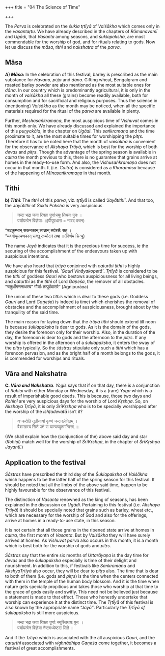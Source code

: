 +++
title = "04 The Science of Time"

+++

The *Parva* is celebrated on the *śukla tṛtīyā* of *Vaiśākha* which comes only in the *vasantaṛtu*. We have already described in the chapters of *Rāmanavamī* and *Ugādi*, that *Vasanta* among seasons, and *śuklapaksha,* are most commendable for the worship of god, and for rituals relating to gods. Now let us discuss the *māsa*, *tithi* and *nakshatra* of the *parva*.

## Māsa
**A\) *Māsa:*** In the celebration of this festival, barley is prescribed as the main substance for *Havana*, *pūja* and *dāna*. Gifting wheat, Bengalgram and roasted barley powder are also mentioned as the most suitable ones for *dāna*. In our country which is predominantly agricultural, it is only in the month of *vaiśākha* all these \(grains\) become readily available, both for consumption and for sacrificial and religious purposes. Thus the science in \(mentioning\) *Vaiśākha* as the month may be noticed, when all the specific materials required for the ritual of the *parva* are available in plenty.

Further, *Meshasaṅkramaṇa*, the most auspicious time of *Vishuvat* comes in this month only. We have already discussed and explained the importance of this *puṇyakāla*, in the chapter on *Ugādi*. This *saṅkramaṇa* and the time proximate to it, are the most suitable times for worshipping the *pitṛs*. Therefore it has to be noted here that the month of *vaiśākha* is convenient for the observance of *Akshaya Tṛtīyā*, which is best for the worship of both *devas* and *pitṛs*. Though the advantage of the spring season is available in *caitra* the month previous to this, there is no guarantee that grains arrive at homes in the ready-to-use form. And also, the *Vishusaṅkramaṇa* does not occur in that month. It \(i.e. *Caitra*\) is considered as a *Kharamāsa* because of the happening of *Mīnasaṅkramaṇa* in that month.

## Tithi
**b\) *Tithi***: The *tithi* of this *parva*, viz. *tṛtīyā* is called *‘Jayātithi’*. And that too, the *Jayātithi* of *Śukla Paksha* is very auspicious.

		
> नन्दा भद्रा जया रिक्ता पूर्णाःस्युः तिथयः पुनः ।  
> पर्यायत्वेन विज्ञेयाः ॥\(पीयूषधारा = नारद वचन\) 

“उदकुम्भान् सकनकान् सान्नान् सर्वरसैः सह ।  
“यवगोधूमचणकान् सक्तु दध्योदनं तथा ॥\(निर्णय सिन्धु\) 

The name *Jayā* indicates that it is the precious time for success, ie the securing of the accomplishment of the endeavours taken up with auspicious intentions.

We have also heard that *tṛtīyā* conjoined with *caturthī tithi* is highly auspicious for this festival. *‘Gaurī Vināyakopetā’*. *Tṛtīyā* is considered to be the *tithi* of goddess *Gauri* who bestows auspiciousness for all living beings, and *caturthī* as the *tithi* of Lord *Gaṇeśa*, the remover of all obstacles. “चतुर्थीगणनाथस्य” गौर्याः तत्पूर्ववासरे” \(Agnipurāṇa\)

The union of these two *tithis* which is dear to these gods \(i.e. Goddess *Gauri* and Lord *Gaṇeśa*\) is indeed \(a time\) which cherishes the removal of obstacles and the accomplishment of auspiciousness, brought about by the tranquility of the said time.

The main reason for laying down that the *tṛtīyā tithi* should extend till noon is because *śuklapaksha* is dear to gods. As it is the domain of the gods, they desire the forenoon only for their worship. Also, in the duration of the day, the forenoon is dear to gods and the afternoon to the *pitṛs*. If any worship is offered in the afternoon of a *śuklapaksha,* it enters the sway of the *pitṛs* typically. So the *śāstras* stipulate only such a *tithi* which has a forenoon pervasion, and as the bright half of a month belongs to the gods, it is commended for worships and rituals.

## Vāra and Nakshatra
**C. *Vāra and Nakshatra***. *Yogis* says that if on that day, there is a conjunction of *Rohiṇī* with either Monday or Wednesday, it is a \(rare\) *Yoga* which is a result of imperishable good deeds. This is because, those two days and *Rohiṇī* are very auspicious days for the worship of Lord *Kṛshṇa*. So, on *Akshaya Tṛtīyā*, it is only *ŚrīKṛshṇa* who is to be specially worshipped after the worship of the *ishṭadevatā* isn’t it?

> यः करोति तृतीयायां कृष्णं चन्दनलेपितम् ।  
> वैशाखस्य सिते पक्षे स यात्यच्युतमन्दिरम् ॥ 

\(We shall explain how the \(conjunction of the\) above said day and star \(*Rohiṇī*\) match well for the worship of *ŚrīKṛshṇa*, in the chapter of *ŚrīKṛshṇa Jayantī.*\)

## Application to the festival

*Śāstras* have prescribed the third day of the *Śuklapaksha* of *Vaiśākha* which happens to be the latter half of the spring season for this festival. It should be noted that all the limbs of the above said time, happen to be highly favourable for the observance of this festival.

The distinction of *Vasanta* renowned as the king of seasons, has been explained in the discussion on *Ugādi*. Pertaining to this festival \(i.e. *Akshaya Tṛtīyā*\) it should be specially noted that grains such as barley, wheat etc., which are necessary for the worship of God and also for the offerings, arrive at homes in a ready-to-use state, in this season.

It is not certain that all those grains in the ripened state arrive at homes in *caitra,* the first month of *Vasanta*. But by *Vaiśākha* they will have surely arrived at homes. As *Vishuvat parva* also occurs in this month, it is a month which is best both for the worship of gods and *pitṛs*.

*Śāstras* say that the entire six months of *Uttarāyaṇa* is the day time for *devas* and the *śuklapaksha* especially is time of their delight and nourishment. In addition to this, if festivals like *Sankramaṇa* and *AkshyaTṛtīyā* also occur, they will be dear to *pitṛs* also. The time that is dear to both of them \(i.e. gods and *pitṛs*\) is the time when the centers connected with them in the temple of the human body blossom. And it is the time when nature gets specially propitious and takes those who worship at that time to the grace of gods easily and swifly. This need not be believed just because a statement is made to that effect. Those who honestly undertake that worship can experience it at the distinct time. The *Tṛtīyā* of this festival is also known by the appropriate name *“Jayā”*. Particularly the *Tṛtīyā of śuklapaksha* is still more auspicious.

> नन्दा भद्रा जया रिक्ता पूर्णाः स्युस्तिथयः पुनः ।  
> पर्यायत्वेन विज्ञेया नेष्टमध्येष्टदा सिते ॥


And if the *Tṛtīyā* which is associated with the all auspicious *Gauri,* and the *caturthī* associated with *vighnādhipa Gaṇeśa* come together, it becomes a festival of great accomplishments.

